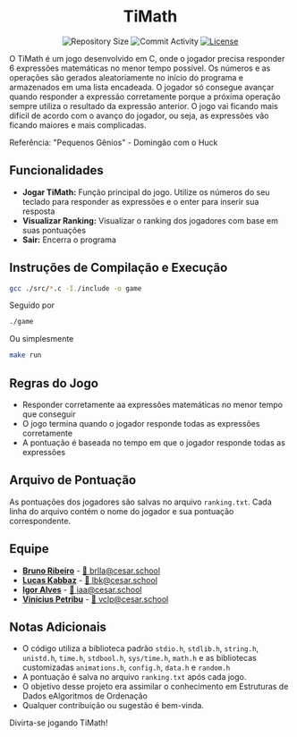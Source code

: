<h1 align="center">TiMath</h1>

<p align="center">
  <img src="https://img.shields.io/github/repo-size/brunoribeirol/jogoAED?style=flat" alt="Repository Size" />
  <img src="https://img.shields.io/github/commit-activity/t/brunoribeirol/jogoAED?style=flat&logo=github" alt="Commit Activity" />
  <a href="LICENSE.md"><img src="https://img.shields.io/github/license/brunoribeirol/jogoAED?style" alt="License" /></a>
</p>

O TiMath é um jogo desenvolvido em C, onde o jogador precisa responder 6 expressões matemáticas no menor tempo possível. Os números e as operações são gerados aleatoriamente no início do programa e armazenados em uma lista encadeada. O jogador só consegue avançar quando responder a expressão corretamente porque a próxima operação sempre utiliza o resultado da expressão anterior. O jogo vai ficando mais difícil de acordo com o avanço do jogador, ou seja, as expressões vão ficando maiores e mais complicadas.

Referência: "Pequenos Gênios" - Domingão com o Huck

## Funcionalidades

- **Jogar TiMath:** Função principal do jogo. Utilize os números do seu teclado para responder as expressões e o enter para inserir sua resposta
- **Visualizar Ranking:** Visualizar o ranking dos jogadores com base em suas pontuações
- **Sair:** Encerra o programa

## Instruções de Compilação e Execução

```sh
gcc ./src/*.c -I./include -o game
```

Seguido por

```sh
./game
```

Ou simplesmente

```sh
make run
```

## Regras do Jogo

- Responder corretamente aa expressões matemáticas no menor tempo que conseguir
- O jogo termina quando o jogador responde todas as expressões corretamente
- A pontuação é baseada no tempo em que o jogador responde todas as expressões

## Arquivo de Pontuação

As pontuações dos jogadores são salvas no arquivo `ranking.txt`. Cada linha do arquivo contém o nome do jogador e sua pontuação correspondente.

## Equipe

- [**Bruno Ribeiro**](https://github.com/brunoribeirol) - [📩 brlla@cesar.school](mailto:brlla@cesar.school)
- [**Lucas Kabbaz**](https://github.com/Zabbak) - [📩 lbk@cesar.school](mailto:lbk@cesar.school)
- [**Igor Alves**](https://github.com/igoralvesa) - [📩 iaa@cesar.school](mailto:iaa@cesar.school)
- [**Vinícius Petribu**](https://github.com/vinipetribu) - [📩 vclp@cesar.school](mailto:vclp@cesar.school)

## Notas Adicionais

- O código utiliza a biblioteca padrão `stdio.h`, `stdlib.h`, `string.h`, `unistd.h`, `time.h`, `stdbool.h`, `sys/time.h`, `math.h` e as bibliotecas customizadas `animations.h`, `config.h`, `data.h` e `random.h`
- A pontuação é salva no arquivo `ranking.txt` após cada jogo.
- O objetivo desse projeto era assimilar o conhecimento em Estruturas de Dados eAlgoritmos de Ordenação
- Qualquer contribuição ou sugestão é bem-vinda.

Divirta-se jogando TiMath!
